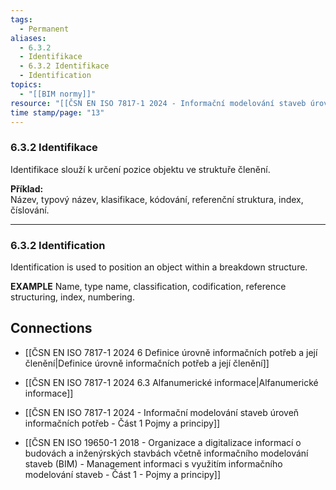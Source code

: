 ```yaml
---
tags:
  - Permanent
aliases:
  - 6.3.2
  - Identifikace
  - 6.3.2 Identifikace
  - Identification
topics:
  - "[[BIM normy]]"
resource: "[[ČSN EN ISO 7817-1 2024 - Informační modelování staveb úroveň informačních potřeb - Část 1 Pojmy a principy]]"
time stamp/page: "13"
---
```

### 6.3.2 Identifikace

Identifikace slouží k určení pozice objektu ve struktuře členění.

**Příklad:**  
Název, typový název, klasifikace, kódování, referenční struktura, index, číslování.

---
### 6.3.2 Identification
Identification is used to position an object within a breakdown structure.

**EXAMPLE** 
Name, type name, classification, codification, reference structuring, index, numbering.
## Connections

- [[ČSN EN ISO 7817-1 2024 6 Definice úrovně informačních potřeb a její členění|Definice úrovně informačních potřeb a její členění]]
- [[ČSN EN ISO 7817-1 2024 6.3 Alfanumerické informace|Alfanumerické informace]]

- [[ČSN EN ISO 7817-1 2024 - Informační modelování staveb úroveň informačních potřeb - Část 1 Pojmy a principy]]
- [[ČSN EN ISO 19650-1 2018 - Organizace a digitalizace informací o budovách a inženýrských stavbách včetně informačního modelování staveb (BIM) - Management informaci s využitím informačního modelování staveb - Část 1 - Pojmy a principy]]